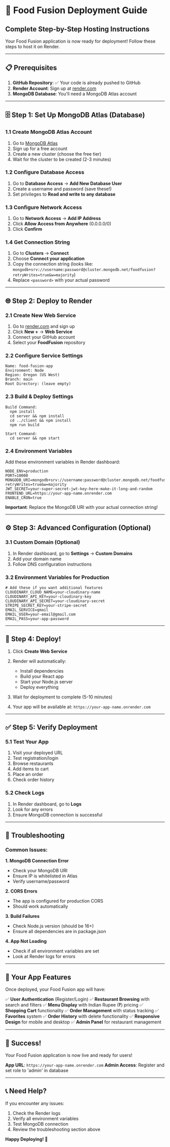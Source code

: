 # 🚀 Food Fusion Deployment Guide

## Complete Step-by-Step Hosting Instructions

Your Food Fusion application is now ready for deployment! Follow these steps to host it on Render.

---

## 📋 **Prerequisites**

1. **GitHub Repository**: ✅ Your code is already pushed to GitHub
2. **Render Account**: Sign up at [render.com](https://render.com)
3. **MongoDB Database**: You'll need a MongoDB Atlas account

---

## 🗄️ **Step 1: Set Up MongoDB Atlas (Database)**

### 1.1 Create MongoDB Atlas Account
1. Go to [MongoDB Atlas](https://www.mongodb.com/atlas)
2. Sign up for a free account
3. Create a new cluster (choose the free tier)
4. Wait for the cluster to be created (2-3 minutes)

### 1.2 Configure Database Access
1. Go to **Database Access** → **Add New Database User**
2. Create a username and password (save these!)
3. Set privileges to **Read and write to any database**

### 1.3 Configure Network Access
1. Go to **Network Access** → **Add IP Address**
2. Click **Allow Access from Anywhere** (0.0.0.0/0)
3. Click **Confirm**

### 1.4 Get Connection String
1. Go to **Clusters** → **Connect**
2. Choose **Connect your application**
3. Copy the connection string (looks like: `mongodb+srv://username:password@cluster.mongodb.net/foodfusion?retryWrites=true&w=majority`)
4. Replace `<password>` with your actual password

---

## 🌐 **Step 2: Deploy to Render**

### 2.1 Create New Web Service
1. Go to [render.com](https://render.com) and sign up
2. Click **New +** → **Web Service**
3. Connect your GitHub account
4. Select your **FoodFusion** repository

### 2.2 Configure Service Settings
```
Name: food-fusion-app
Environment: Node
Region: Oregon (US West)
Branch: main
Root Directory: (leave empty)
```

### 2.3 Build & Deploy Settings
```
Build Command: 
  npm install
  cd server && npm install
  cd ../client && npm install
  npm run build

Start Command: 
  cd server && npm start
```

### 2.4 Environment Variables
Add these environment variables in Render dashboard:

```
NODE_ENV=production
PORT=10000
MONGODB_URI=mongodb+srv://username:password@cluster.mongodb.net/foodfusion?retryWrites=true&w=majority
JWT_SECRET=your-super-secret-jwt-key-here-make-it-long-and-random
FRONTEND_URL=https://your-app-name.onrender.com
ENABLE_CRON=true
```

**Important**: Replace the MongoDB URI with your actual connection string!

---

## ⚙️ **Step 3: Advanced Configuration (Optional)**

### 3.1 Custom Domain (Optional)
1. In Render dashboard, go to **Settings** → **Custom Domains**
2. Add your domain name
3. Follow DNS configuration instructions

### 3.2 Environment Variables for Production
```
# Add these if you want additional features
CLOUDINARY_CLOUD_NAME=your-cloudinary-name
CLOUDINARY_API_KEY=your-cloudinary-key
CLOUDINARY_API_SECRET=your-cloudinary-secret
STRIPE_SECRET_KEY=your-stripe-secret
EMAIL_SERVICE=gmail
EMAIL_USER=your-email@gmail.com
EMAIL_PASS=your-app-password
```

---

## 🚀 **Step 4: Deploy!**

1. Click **Create Web Service**
2. Render will automatically:
   - Install dependencies
   - Build your React app
   - Start your Node.js server
   - Deploy everything

3. Wait for deployment to complete (5-10 minutes)
4. Your app will be available at: `https://your-app-name.onrender.com`

---

## ✅ **Step 5: Verify Deployment**

### 5.1 Test Your App
1. Visit your deployed URL
2. Test registration/login
3. Browse restaurants
4. Add items to cart
5. Place an order
6. Check order history

### 5.2 Check Logs
1. In Render dashboard, go to **Logs**
2. Look for any errors
3. Ensure MongoDB connection is successful

---

## 🔧 **Troubleshooting**

### Common Issues:

**1. MongoDB Connection Error**
- Check your MongoDB URI
- Ensure IP is whitelisted in Atlas
- Verify username/password

**2. CORS Errors**
- The app is configured for production CORS
- Should work automatically

**3. Build Failures**
- Check Node.js version (should be 16+)
- Ensure all dependencies are in package.json

**4. App Not Loading**
- Check if all environment variables are set
- Look at Render logs for errors

---

## 📱 **Your App Features**

Once deployed, your Food Fusion app will have:

✅ **User Authentication** (Register/Login)
✅ **Restaurant Browsing** with search and filters
✅ **Menu Display** with Indian Rupee (₹) pricing
✅ **Shopping Cart** functionality
✅ **Order Management** with status tracking
✅ **Favorites** system
✅ **Order History** with delete functionality
✅ **Responsive Design** for mobile and desktop
✅ **Admin Panel** for restaurant management

---

## 🎉 **Success!**

Your Food Fusion application is now live and ready for users!

**App URL**: `https://your-app-name.onrender.com`
**Admin Access**: Register and set role to 'admin' in database

---

## 📞 **Need Help?**

If you encounter any issues:
1. Check the Render logs
2. Verify all environment variables
3. Test MongoDB connection
4. Review the troubleshooting section above

**Happy Deploying! 🚀**
